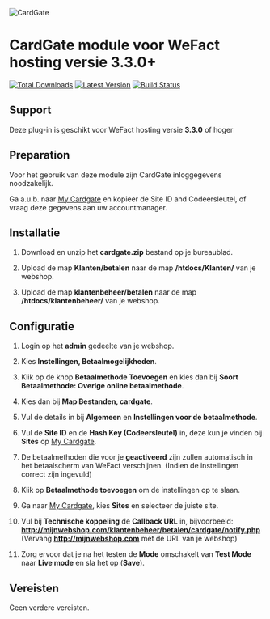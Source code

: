 ![CardGate](https://cdn.curopayments.net/thumb/200/logos/cardgate.png)

# CardGate module voor WeFact hosting versie **3.3.0+**

[![Total Downloads](https://img.shields.io/packagist/dt/cardgate/wefact.svg)](https://packagist.org/packages/cardgate/wefact)
[![Latest Version](https://img.shields.io/packagist/v/cardgate/wefact.svg)](https://github.com/cardgate/wefact/releases)
[![Build Status](https://travis-ci.org/cardgate/wefact.svg?branch=master)](https://travis-ci.org/cardgate/wefact)

## Support

Deze plug-in is geschikt voor WeFact hosting versie **3.3.0** of hoger

## Preparation

Voor het gebruik van deze module zijn CardGate inloggegevens noodzakelijk.

Ga a.u.b. naar [My Cardgate](https://my.cardgate.com/) en kopieer de  Site ID and Codeersleutel, of vraag deze gegevens aan uw accountmanager.

## Installatie

1. Download en unzip het **cardgate.zip** bestand op je bureaublad.

2. Upload de map **Klanten/betalen** naar de map **/htdocs/Klanten/** van je webshop.

3. Upload de map **klantenbeheer/betalen** naar de map **/htdocs/klantenbeheer/** van je webshop.
  
## Configuratie

1. Login op het **admin** gedeelte van je webshop.

2. Kies **Instellingen, Betaalmogelijkheden**.

3. Klik op de knop **Betaalmethode Toevoegen** en kies dan bij **Soort Betaalmethode: Overige online betaalmethode**. 

4. Kies dan bij **Map Bestanden, cardgate**.

5. Vul de details in bij **Algemeen** en **Instellingen voor de betaalmethode**.

6. Vul de **Site ID** en de **Hash Key (Codeersleutel)** in, deze kun je vinden bij **Sites** op [My Cardgate](https://my.cardgate.com/).

7. De betaalmethoden die voor je **geactiveerd** zijn zullen automatisch in het betaalscherm van WeFact verschijnen. (Indien de instellingen correct zijn ingevuld)

8. Klik op **Betaalmethode toevoegen** om de instellingen op te slaan.

9. Ga naar [My Cardgate](https://my.cardgate.com/), kies **Sites** en selecteer de juiste site.

10. Vul bij **Technische koppeling** de **Callback URL** in, bijvoorbeeld:
    **http://mijnwebshop.com/klantenbeheer/betalen/cardgate/notify.php**
    (Vervang **http://mijnwebshop.com** met de URL van je webshop)

11. Zorg ervoor dat je na het testen de **Mode** omschakelt van **Test Mode** naar **Live mode** en sla het op (**Save**).
 
## Vereisten

Geen verdere vereisten.
